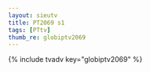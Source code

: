 ```yaml
--- 
layout: sieutv
title: PT2069 s1
tags: [PTtv]
thumb_re: globiptv2069
---
```

{% include tvadv key="globiptv2069" %} 
